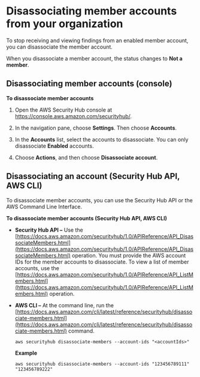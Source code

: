 # Disassociating member accounts from your organization<a name="accounts-orgs-disassociate"></a>

To stop receiving and viewing findings from an enabled member account, you can disassociate the member account\.

When you disassociate a member account, the status changes to **Not a member**\.

## Disassociating member accounts \(console\)<a name="orgs-accounts-disassociate-console"></a>

**To disassociate member accounts**

1. Open the AWS Security Hub console at [https://console\.aws\.amazon\.com/securityhub/](https://console.aws.amazon.com/securityhub/)\.

1. In the navigation pane, choose **Settings**\. Then choose **Accounts**\.

1. In the **Accounts** list, select the accounts to disassociate\. You can only disassociate **Enabled** accounts\.

1. Choose **Actions**, and then choose **Disassociate account**\.

## Disassociating an account \(Security Hub API, AWS CLI\)<a name="accounts-orgs-disassociate-api"></a>

To disassociate member accounts, you can use the Security Hub API or the AWS Command Line Interface\.

**To disassociate member accounts \(Security Hub API, AWS CLI\)**
+ **Security Hub API –** Use the [https://docs.aws.amazon.com/securityhub/1.0/APIReference/API_DisassociateMembers.html](https://docs.aws.amazon.com/securityhub/1.0/APIReference/API_DisassociateMembers.html) operation\. You must provide the AWS account IDs for the member accounts to disassociate\. To view a list of member accounts, use the [https://docs.aws.amazon.com/securityhub/1.0/APIReference/API_ListMembers.html](https://docs.aws.amazon.com/securityhub/1.0/APIReference/API_ListMembers.html) operation\.
+ **AWS CLI –** At the command line, run the [https://docs.aws.amazon.com/cli/latest/reference/securityhub/disassociate-members.html](https://docs.aws.amazon.com/cli/latest/reference/securityhub/disassociate-members.html) command\.

  ```
  aws securityhub disassociate-members --account-ids "<accountIds>"
  ```

  **Example**

  ```
  aws securityhub disassociate-members --account-ids "123456789111" "123456789222"
  ```